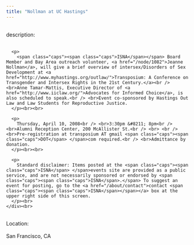 ```yaml
---
title: "Nollman at UC Hastings"
---
```


<div class="flexinode-body flexinode-2">
  <div class="flexinode-textarea-1">
    <div class="form-item">
      <br> <label>description:</label><br /> <br> 
      
      <p>
        <span class="caps"><span class="caps">ISNA</span></span> Board Member and Bay Area outreach volunteer, <a href="/node/1082">Jeanne Nollman</a>, will give a brief overview of intersex/Disorders of Sex Development at <a href="http://www.myhastings.org/outlaw/">Transposium: A Conference on Transgender and Intersex Rights in the 21st Century.</a><br /> <br>Anne Tamar-Mattis, Executive Director of <a href="http://www.iiclaw.org/">Advocates for Informed Choice</a>, is also scheduled to speak.<br /> <br>Event co-sponsored by Hastings Out Law and Law Students for Reproductive Justice.
      </p><br><br>
      
      <p>
        Thursday, April 10, 2008<br /> <br>3:30pm &#8211; 8pm<br /> <br>Alumni Reception Center, 200 McAllister St.<br /> <br> <br /> <br>Pre-registration at transposium AT gmail <span class="caps"><span class="caps">DOT</span> </span>com required.<br /> <br>Admittance by donation.
      </p><br><br>
      
      <p>
        Standard disclaimer: Items posted at the <span class="caps"><span class="caps">ISNA</span> </span>events site are provided as a public service, and are not necessarily sponsored or endorsed by <span class="caps"><span class="caps">ISNA</span>.</span> To suggest an event for posting, go to the <a href="/about/contact">contact <span class="caps"><span class="caps">ISNA</span></span></a> box at the upper right side of this screen.
      </p><br>
    </div><br>
  </div>
  
  <div class="flexinode-textfield-2">
    <div class="form-item">
      <br> <label>Location:</label><br /> <br> San Francisco, CA<br>
    </div><br>
  </div>
</div>
